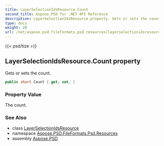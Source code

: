 ```yaml
---
title: LayerSelectionIdsResource.Count
second_title: Aspose.PSD for .NET API Reference
description: LayerSelectionIdsResource property. Gets or sets the count
type: docs
weight: 20
url: /net/aspose.psd.fileformats.psd.resources/layerselectionidsresource/count/
---
```

{{< psd/tize >}}
## LayerSelectionIdsResource.Count property

Gets or sets the count.

```csharp
public short Count { get; set; }
```

### Property Value

The count.

### See Also

* class [LayerSelectionIdsResource](../)
* namespace [Aspose.PSD.FileFormats.Psd.Resources](../../layerselectionidsresource/)
* assembly [Aspose.PSD](../../../)


